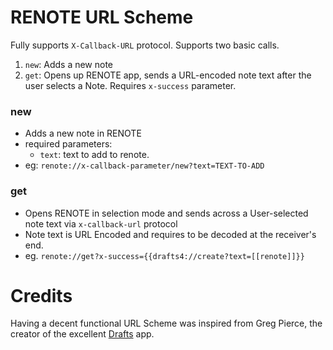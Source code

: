 RENOTE URL Scheme
================

Fully supports `X-Callback-URL` protocol.
Supports two basic calls.

1. `new`: Adds a new note
2. `get`: Opens up RENOTE app, sends a URL-encoded note text after the user selects a Note. Requires `x-success` parameter.


### new

- Adds a new note in RENOTE
- required parameters: 
   - `text`: text to add to renote. 
- eg: `renote://x-callback-parameter/new?text=TEXT-TO-ADD`


### get

- Opens RENOTE in selection mode and sends across a User-selected note text via `x-callback-url` protocol
- Note text is URL Encoded and requires to be decoded at the receiver's end.
- eg. `renote://get?x-success={{drafts4://create?text=[[renote]]}}`


# Credits

Having a decent functional URL Scheme was inspired from Greg Pierce, the creator of the excellent [Drafts](http://agiletortoise.com) app. 
